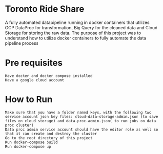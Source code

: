 # Toronto Ride Share

A fully automated datapipeline running in docker containers that utilizes GCP DataProc for transformation, Big Query for the cleaned data and Cloud Storage for storing the raw data. The purpose of this project was to understand how to utilize docker containers to fully automate the data pipeline process



# Pre requisites 
    Have docker and docker compose installed
    Have a google cloud account
    
# How to Run
    Make sure that you have a folder named keys, with the following two service account json key files: cloud-data-storage-admin.json (to save files on cloud storage) and data-proc-admin.json( to run jobs on data proc cluster)
    Data proc admin service account should have the editor role as well so that it can create and destroy the cluster
    Go to the root directory of this project
    Run docker-compose build
    Run docker-compose up
